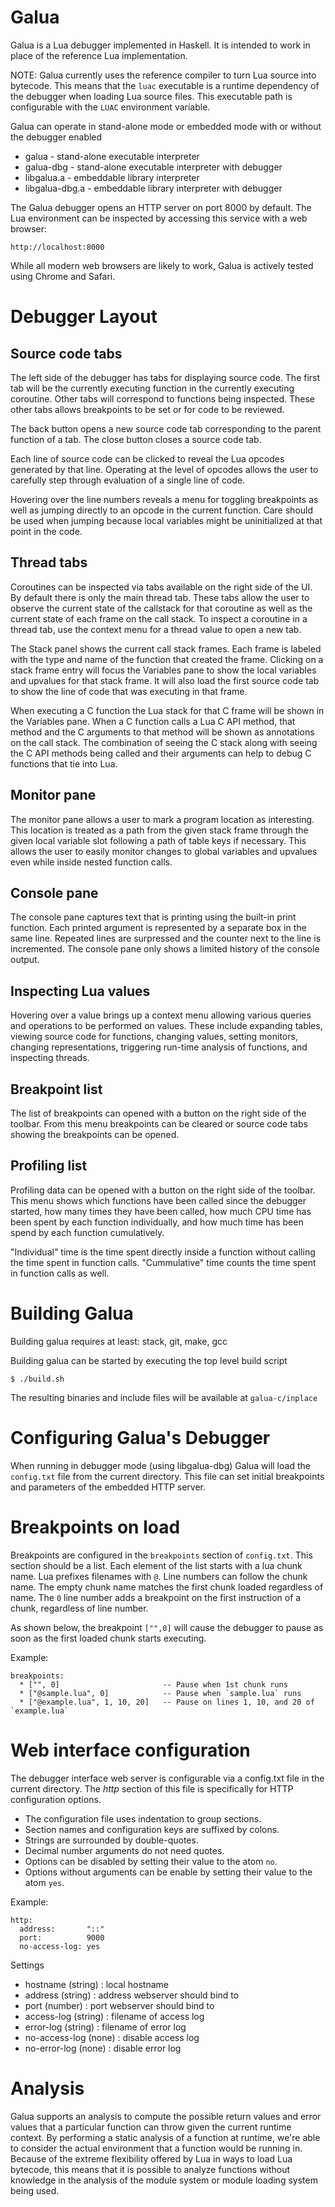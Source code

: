 Galua
=====

Galua is a Lua debugger implemented in Haskell. It is intended to work
in place of the reference Lua implementation.

NOTE: Galua currently uses the reference compiler to turn Lua source into
bytecode. This means that the `luac` executable is a runtime dependency
of the debugger when loading Lua source files. This executable path is
configurable with the `LUAC` environment variable.

Galua can operate in stand-alone mode or embedded mode with or without
the debugger enabled

* galua          - stand-alone executable interpreter
* galua-dbg      - stand-alone executable interpreter with debugger
* libgalua.a     - embeddable library interpreter
* libgalua-dbg.a - embeddable library interpreter with debugger

The Galua debugger opens an HTTP server on port 8000 by default. The
Lua environment can be inspected by accessing this service with a
web browser:

```
http://localhost:8000
```

While all modern web browsers are likely to work, Galua is actively tested
using Chrome and Safari.

Debugger Layout
===============

Source code tabs
----------------

The left side of the debugger has tabs for displaying source code. The
first tab will be the currently executing function in the currently
executing coroutine. Other tabs will correspond to functions being
inspected. These other tabs allows breakpoints to be set or for code to
be reviewed.

The back button opens a new source code tab corresponding to the parent
function of a tab. The close button closes a source code tab.

Each line of source code can be clicked to reveal the Lua opcodes
generated by that line. Operating at the level of opcodes allows the
user to carefully step through evaluation of a single line of code.

Hovering over the line numbers reveals a menu for toggling breakpoints
as well as jumping directly to an opcode in the current function. Care
should be used when jumping because local variables might be
uninitialized at that point in the code.

Thread tabs
-----------

Coroutines can be inspected via tabs available on the right side of the
UI. By default there is only the main thread tab. These tabs allow the user
to observe the current state of the callstack for that coroutine as well
as the current state of each frame on the call stack. To inspect a
coroutine in a thread tab, use the context menu for a thread value to
open a new tab.

The Stack panel shows the current call stack frames. Each frame is
labeled with the type and name of the function that created the frame.
Clicking on a stack frame entry will focus the Variables pane to show
the local variables and upvalues for that stack frame. It will also load
the first source code tab to show the line of code that was executing in
that frame.

When executing a C function the Lua stack for that C frame will be shown
in the Variables pane. When a C function calls a Lua C API method, that
method and the C arguments to that method will be shown as annotations
on the call stack. The combination of seeing the C stack along with
seeing the C API methods being called and their arguments can help to
debug C functions that tie into Lua.

Monitor pane
------------

The monitor pane allows a user to mark a program location as
interesting. This location is treated as a path from the given stack
frame through the given local variable slot following a path of table
keys if necessary.  This allows the user to easily monitor changes to
global variables and upvalues even while inside nested function calls.

Console pane
------------

The console pane captures text that is printing using the built-in print
function. Each printed argument is represented by a separate box in the
same line. Repeated lines are surpressed and the counter next to the
line is incremented. The console pane only shows a limited history of
the console output.

Inspecting Lua values
---------------------

Hovering over a value brings up a context menu allowing various queries
and operations to be performed on values. These include expanding
tables, viewing source code for functions, changing values, setting
monitors, changing representations, triggering run-time analysis of
functions, and inspecting threads.

Breakpoint list
---------------

The list of breakpoints can opened with a button on the right side of
the toolbar. From this menu breakpoints can be cleared or source code
tabs showing the breakpoints can be opened.

Profiling list
--------------

Profiling data can be opened with a button on the right side of the
toolbar. This menu shows which functions have been called since the
debugger started, how many times they have been called, how much CPU
time has been spent by each function individually, and how much time
has been spend by each function cumulatively.

"Individual" time is the time spent directly inside a function without
calling the time spent in function calls. "Cummulative" time counts the
time spent in function calls as well.

Building Galua
==============

Building galua requires at least: stack, git, make, gcc

Building galua can be started by executing the top level build script

```
$ ./build.sh
```

The resulting binaries and include files will be available at `galua-c/inplace`

Configuring Galua's Debugger
============================

When running in debugger mode (using libgalua-dbg) Galua will load the `config.txt`
file from the current directory. This file can set initial breakpoints and parameters
of the embedded HTTP server.

Breakpoints on load
===================

Breakpoints are configured in the `breakpoints` section of `config.txt`.
This section should be a list. Each element of the list starts with a lua chunk
name.  Lua prefixes filenames with `@`.  Line numbers can follow the chunk
name. The empty chunk name matches the first chunk loaded regardless of name.
The `0` line number adds a breakpoint on the first instruction of a chunk,
regardless of line number.

As shown below, the breakpoint `["",0]` will cause the debugger to pause as soon as the
first loaded chunk starts executing.

Example:

```
breakpoints:
  * ["", 0]                       -- Pause when 1st chunk runs
  * ["@sample.lua", 0]            -- Pause when `sample.lua` runs
  * ["@example.lua", 1, 10, 20]   -- Pause on lines 1, 10, and 20 of `example.lua`
```

Web interface configuration
===========================

The debugger interface web server is configurable via a config.txt file in
the current directory. The *http* section of this file is specifically for
HTTP configuration options.

* The configuration file uses indentation to group sections.
* Section names and configuration keys are suffixed by colons.
* Strings are surrounded by double-quotes.
* Decimal number arguments do not need quotes.
* Options can be disabled by setting their value to the atom `no`.
* Options without arguments can be enable by setting their value to the atom `yes`.

Example:

```
http:
  address:       "::"
  port:          9000
  no-access-log: yes
```

Settings

* hostname   (string) : local hostname
* address    (string) : address webserver should bind to
* port       (number) : port webserver should bind to
* access-log (string) : filename of access log
* error-log  (string) : filename of error log
* no-access-log (none) : disable access log
* no-error-log (none) : disable error log

Analysis
========

Galua supports an analysis to compute the possible return values and
error values that a particular function can throw given the current
runtime context. By performing a static analysis of a function at
runtime, we're able to consider the actual environment that a function
would be running in. Because of the extreme flexibility offered by Lua
in ways to load Lua bytecode, this means that it is possible to analyze
functions without knowledge in the analysis of the module system or
module loading system being used.
